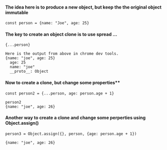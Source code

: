 #### The idea here is to produce a new object, but keep the the original object immutable

    const person = {name: "Joe", age: 25}

#### The key to create an object clone is to use spread ...

    {...person}

    Here is the output from above in chrome dev tools.
    {name: "joe", age: 25}
      age: 25
      name: "joe"
      __proto__: Object


#### Now to create a clone, but change some properties**

    const person2 = {...person, age: person.age + 1}

    person2
    {name: "joe", age: 26}

#### Another way to create a clone and change some perperties using Object.assign()

    person3 = Object.assign({}, person, {age: person.age + 1})

    {name: "joe", age: 26}

